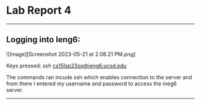 # Lab Report 4
---
## Logging into Ieng6:
![Image][Screenshot 2023-05-21 at 2.08.21 PM.png]

Keys pressed: ssh cs15lsp23ox@ieng6.ucsd.edu<enter><Password><enter>

The commands ran incude ssh which enables connection to the server and from there I entered my username and password to access the ineg6 server.

---

